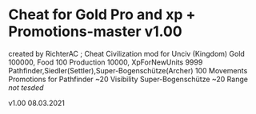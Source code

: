 # Cheat for Gold Pro and xp + Promotions-master v1.00
created by RichterAC
; Cheat Civilization mod for Unciv (Kingdom)
Gold 100000,
Food 100
Production 10000,
XpForNewUnits 9999
Pathfinder,Siedler(Settler),Super-Bogenschütze(Archer) 100 Movements
Promotions for Pathfinder ~20 Visibility Super-Bogenschütze ~20 Range *not tesded*

v1.00 08.03.2021
